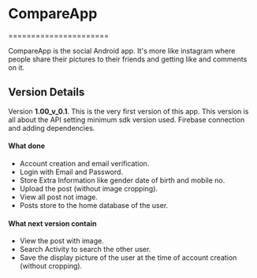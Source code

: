   # CompareApp
======================

CompareApp is the social Android app. It's more like instagram where people share their pictures to their friends and getting like and comments on it.


## Version Details

Version  **1.00_v_0.1**. This is the very first version of this app. This version is all about the API setting minimum sdk version used. Firebase connection and adding dependencies.
  #### What done
  * Account creation and email verification.
  * Login with Email and Password.
  * Store Extra Information like gender date of birth and mobile no.
  * Upload the post (without image cropping).
  * View all post not image.
  * Posts store to the home database of the user.


#### What next version contain
  * View the post with image.
  * Search Activity to search the other user.
  * Save the display picture of the user at the time of account creation (without cropping).
